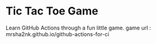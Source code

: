 # Tic Tac Toe Game

Learn GitHub Actions through a fun little game.
game url : mrsha2nk.github.io/github-actions-for-ci
